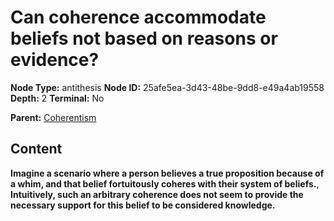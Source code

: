 # Can coherence accommodate beliefs not based on reasons or evidence?

**Node Type:** antithesis
**Node ID:** 25afe5ea-3d43-48be-9dd8-e49a4ab19558
**Depth:** 2
**Terminal:** No

**Parent:** [Coherentism](coherentism.md)

## Content

**Imagine a scenario where a person believes a true proposition because of a whim, and that belief fortuitously coheres with their system of beliefs.**, **Intuitively, such an arbitrary coherence does not seem to provide the necessary support for this belief to be considered knowledge.**
